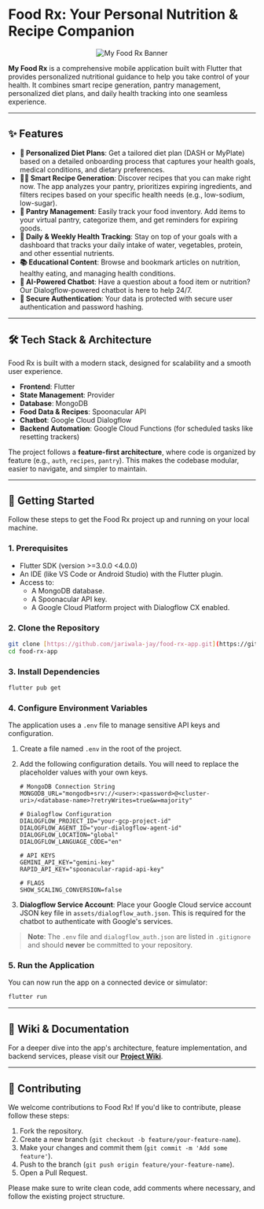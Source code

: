 # Food Rx: Your Personal Nutrition & Recipe Companion

<p align="center">
  <img src="https://placehold.co/600x300/FFF3EB/FF6A00?text=My+Food+Rx" alt="My Food Rx Banner">
</p>

**My Food Rx** is a comprehensive mobile application built with Flutter that provides personalized nutritional guidance to help you take control of your health. It combines smart recipe generation, pantry management, personalized diet plans, and daily health tracking into one seamless experience.

---

## ✨ Features

-   **🍎 Personalized Diet Plans**: Get a tailored diet plan (DASH or MyPlate) based on a detailed onboarding process that captures your health goals, medical conditions, and dietary preferences.
-   **🧑‍🍳 Smart Recipe Generation**: Discover recipes that you can make right now. The app analyzes your pantry, prioritizes expiring ingredients, and filters recipes based on your specific health needs (e.g., low-sodium, low-sugar).
-   **📝 Pantry Management**: Easily track your food inventory. Add items to your virtual pantry, categorize them, and get reminders for expiring goods.
-   **🎯 Daily & Weekly Health Tracking**: Stay on top of your goals with a dashboard that tracks your daily intake of water, vegetables, protein, and other essential nutrients.
-   **📚 Educational Content**: Browse and bookmark articles on nutrition, healthy eating, and managing health conditions.
-   **🤖 AI-Powered Chatbot**: Have a question about a food item or nutrition? Our Dialogflow-powered chatbot is here to help 24/7.
-   **🔐 Secure Authentication**: Your data is protected with secure user authentication and password hashing.

---

## 🛠️ Tech Stack & Architecture

Food Rx is built with a modern stack, designed for scalability and a smooth user experience.

-   **Frontend**: Flutter
-   **State Management**: Provider
-   **Database**: MongoDB
-   **Food Data & Recipes**: Spoonacular API
-   **Chatbot**: Google Cloud Dialogflow
-   **Backend Automation**: Google Cloud Functions (for scheduled tasks like resetting trackers)

The project follows a **feature-first architecture**, where code is organized by feature (e.g., `auth`, `recipes`, `pantry`). This makes the codebase modular, easier to navigate, and simpler to maintain.

---

## 🚀 Getting Started

Follow these steps to get the Food Rx project up and running on your local machine.

### 1. Prerequisites

-   Flutter SDK (version >=3.0.0 <4.0.0)
-   An IDE (like VS Code or Android Studio) with the Flutter plugin.
-   Access to:
    -   A MongoDB database.
    -   A Spoonacular API key.
    -   A Google Cloud Platform project with Dialogflow CX enabled.

### 2. Clone the Repository

```bash
git clone [https://github.com/jariwala-jay/food-rx-app.git](https://github.com/jariwala-jay/food-rx-app.git)
cd food-rx-app
```

### 3. Install Dependencies

```bash
flutter pub get
```

### 4. Configure Environment Variables

The application uses a `.env` file to manage sensitive API keys and configuration.

1.  Create a file named `.env` in the root of the project.
2.  Add the following configuration details. You will need to replace the placeholder values with your own keys.

    ```env
    # MongoDB Connection String
    MONGODB_URL="mongodb+srv://<user>:<password>@<cluster-uri>/<database-name>?retryWrites=true&w=majority"

    # Dialogflow Configuration
    DIALOGFLOW_PROJECT_ID="your-gcp-project-id"
    DIALOGFLOW_AGENT_ID="your-dialogflow-agent-id"
    DIALOGFLOW_LOCATION="global"
    DIALOGFLOW_LANGUAGE_CODE="en"

    # API KEYS
    GEMINI_API_KEY="gemini-key"
    RAPID_API_KEY="spoonacular-rapid-api-key"

    # FLAGS
    SHOW_SCALING_CONVERSION=false
    ```

3.  **Dialogflow Service Account**: Place your Google Cloud service account JSON key file in `assets/dialogflow_auth.json`. This is required for the chatbot to authenticate with Google's services.

> **Note**: The `.env` file and `dialogflow_auth.json` are listed in `.gitignore` and should **never** be committed to your repository.

### 5. Run the Application

You can now run the app on a connected device or simulator:

```bash
flutter run
```

---

## 📖 Wiki & Documentation

For a deeper dive into the app's architecture, feature implementation, and backend services, please visit our **[Project Wiki](https://github.com/jariwala-jay/food-rx-app/wiki)**.

---

## 🙌 Contributing

We welcome contributions to Food Rx! If you'd like to contribute, please follow these steps:

1.  Fork the repository.
2.  Create a new branch (`git checkout -b feature/your-feature-name`).
3.  Make your changes and commit them (`git commit -m 'Add some feature'`).
4.  Push to the branch (`git push origin feature/your-feature-name`).
5.  Open a Pull Request.

Please make sure to write clean code, add comments where necessary, and follow the existing project structure.
